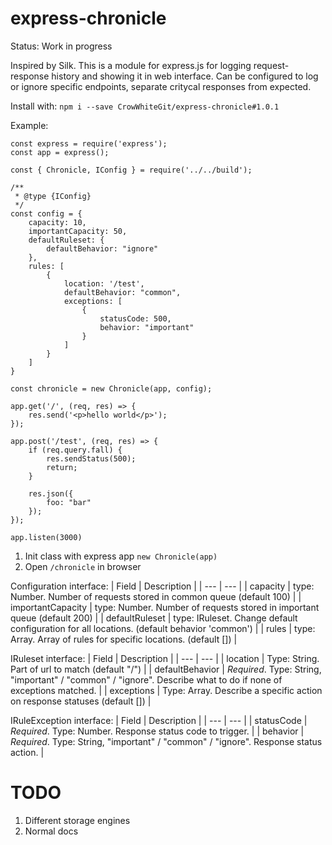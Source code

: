 # express-chronicle

Status: Work in progress

Inspired by Silk. This is a module for express.js for logging request-response history and showing it in web interface.
Can be configured to log or ignore specific endpoints, separate critycal responses from expected.

Install with:
`npm i --save CrowWhiteGit/express-chronicle#1.0.1`

Example:
```javacsript
const express = require('express');
const app = express();

const { Chronicle, IConfig } = require('../../build');

/**
 * @type {IConfig}
 */
const config = {
    capacity: 10,
    importantCapacity: 50,
    defaultRuleset: {
        defaultBehavior: "ignore"
    },
    rules: [
        {
            location: '/test',
            defaultBehavior: "common",
            exceptions: [
                {
                    statusCode: 500,
                    behavior: "important"
                }
            ]
        }
    ]
}

const chronicle = new Chronicle(app, config);

app.get('/', (req, res) => {
    res.send('<p>hello world</p>');
});

app.post('/test', (req, res) => {
    if (req.query.fall) {
        res.sendStatus(500);
        return;
    }

    res.json({
        foo: "bar"
    });
});

app.listen(3000)
```

1) Init class with express app ```new Chronicle(app)```
2) Open ```/chronicle``` in browser

Configuration interface:
| Field | Description |
| --- | --- |
| capacity | type: Number. Number of requests stored in common queue (default 100) |
| importantCapacity | type: Number. Number of requests stored in important queue (default 200) |
| defaultRuleset | type: IRuleset. Change default configuration for all locations. (default behavior 'common') |
| rules | type: Array<IRuleset>. Array of rules for specific locations. (default []) |
    
IRuleset interface:
| Field | Description |
| --- | --- |
| location | Type: String. Part of url to match (default "/") |
| defaultBehavior | *Required*. Type: String, "important" / "common" / "ignore". Describe what to do if none of exceptions matched. |
| exceptions | Type: Array<IRuleException>. Describe a specific action on response statuses (default []) |
    
IRuleException interface:
| Field | Description |
| --- | --- |
| statusCode | *Required*. Type: Number. Response status code to trigger. |
| behavior | *Required*. Type: String, "important" / "common" / "ignore". Response status action. |

# TODO
1) Different storage engines
2) Normal docs
